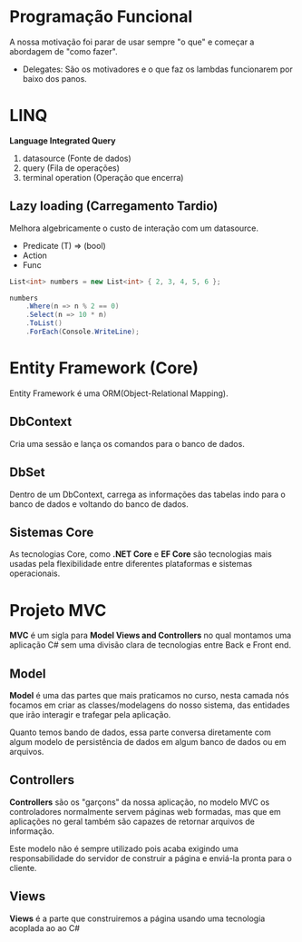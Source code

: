 # Programação Funcional

A nossa motivação foi parar de usar sempre "o que" e começar a abordagem de "como fazer".

- Delegates: São os motivadores e o que faz os lambdas funcionarem por baixo dos panos.

# LINQ

**Language Integrated Query**

1. datasource (Fonte de dados)
2. query (Fila de operações)
3. terminal operation (Operação que encerra)

## Lazy loading (Carregamento Tardio)

Melhora algebricamente o custo de interação com um datasource.

- Predicate (T) => (bool)
- Action
- Func

```c#
List<int> numbers = new List<int> { 2, 3, 4, 5, 6 };

numbers
    .Where(n => n % 2 == 0)
    .Select(n => 10 * n)
    .ToList()
    .ForEach(Console.WriteLine);
```

# Entity Framework (Core)

Entity Framework é uma ORM(Object-Relational Mapping).

## DbContext

Cria uma sessão e lança os comandos para o banco de dados.


## DbSet<TEntity>

Dentro de um DbContext, carrega as informações das tabelas indo para o banco de dados e voltando do banco de dados.

## Sistemas Core

As tecnologias Core, como **.NET Core** e **EF Core** são tecnologias mais usadas pela flexibilidade entre diferentes plataformas e sistemas operacionais.

# Projeto MVC

**MVC** é um sigla para **Model Views and Controllers** no qual montamos uma aplicação C# sem uma divisão clara de tecnologias entre Back e Front end.

## Model

**Model** é uma das partes que mais praticamos no curso, nesta camada nós focamos em criar as classes/modelagens do nosso sistema, das entidades que irão interagir e trafegar pela aplicação.

Quanto temos bando de dados, essa parte conversa diretamente com algum modelo de persistência de dados em algum banco de dados ou em arquivos. 
## Controllers

**Controllers** são os "garçons" da nossa aplicação, no modelo MVC os controladores normalmente servem páginas web formadas, mas que em aplicações no geral também são capazes de retornar arquivos de informação. 

Este modelo não é sempre utilizado pois acaba exigindo uma responsabilidade do servidor de construir a página e enviá-la pronta para o cliente.

## Views

**Views** é a parte que construiremos a página usando uma tecnologia acoplada ao ao C#